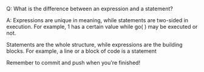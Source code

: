 Q: What is the difference between an expression and a statement?

A: Expressions are unique in meaning, while statements are two-sided in execution. For example, 1 has a certain value while go( ) may be executed or not.

Statements are the whole structure, while expressions are the building blocks. For example, a line or a block of code is a statement


Remember to commit and push when you're finished!